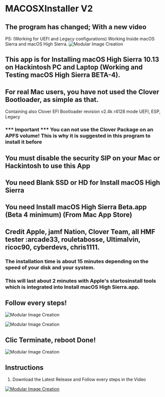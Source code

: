 # MACOSXInstaller V2
## The program has changed; With a new video
PS: (Working for UEFI and Legacy configurations)
Working Inside macOS Sierra and macOS High Sierra.
![Modular Image Creation](https://i11.servimg.com/u/f11/18/50/18/69/applet14.png)

## This app is for Installing macOS High Sierra 10.13 on Hackintosh PC and Laptop (Working and Testing macOS High Sierra BETA-4).
## For real Mac users, you have not used the Clover Bootloader, as simple as that.

Containing also Clover EFI Bootloader revision v2.4k r4128 mode UEFI, ESP, Legacy 
### *** Important *** You can not use the Clover Package on an APFS volume! This is why it is suggested in this program to install it before

## You must disable the security SIP on your Mac or Hackintosh to use this App

## You need Blank SSD or HD for Install macOS High Sierra

## You need Install macOS High Sierra Beta.app (Beta 4 minimum) (From Mac App Store)
 
## Credit Apple, jamf Nation, Clover Team, all HMF tester :arcade33, rouletabosse, Ultimalvin, ricoc90,  cyberdevs, chris1111.

### The installation time is about 15 minutes depending on the speed of your disk and your system.

### This will last about 2 minutes with Apple's startosinstall tools which is integrated into Install macOS High Sierra.app.

## Follow every steps!

![Modular Image Creation](https://i11.servimg.com/u/f11/18/50/18/69/captur82.png)

![Modular Image Creation](https://i11.servimg.com/u/f11/18/50/18/69/captur80.png)


## Clic Terminate, reboot Done!
![Modular Image Creation](https://i11.servimg.com/u/f11/18/50/18/69/captur19.jpg)


## Instructions

1. Download the Latest Release and Follow every steps in the Video

[![Modular Image Creation](https://i11.servimg.com/u/f11/18/50/18/69/video_13.png)](https://www.youtube.com/watch?v=NtgAyZMpiBo&feature=youtu.be)


